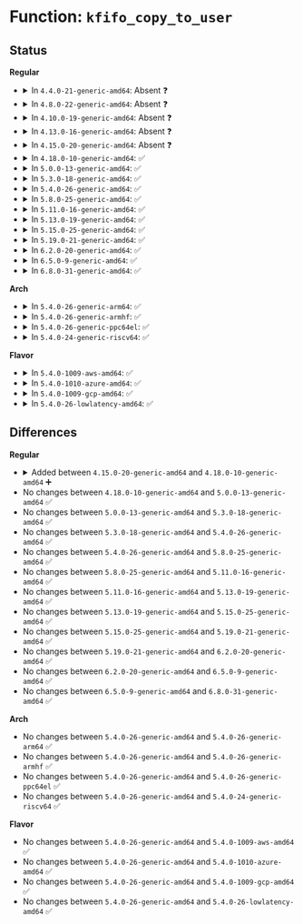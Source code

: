 # Function: <code>kfifo_copy_to_user</code>

## Status
<b>Regular</b>
<ul>
<li>
<details>
<summary>In <code>4.4.0-21-generic-amd64</code>: Absent ❓</summary>

```json
{
  "name": "kfifo_copy_to_user",
  "collision_type": "Unique Static",
  "inline_type": "Selective",
  "funcs": [
    {
      "addr": 18446744071583033616,
      "name": "kfifo_copy_to_user",
      "external": false,
      "loc": "lib/kfifo.c:249",
      "file": "lib/kfifo.c",
      "inline": "not declared, inlined",
      "caller_inline": [],
      "caller_func": [
        "lib/kfifo.c:__kfifo_to_user",
        "lib/kfifo.c:__kfifo_to_user_r"
      ]
    }
  ],
  "symbols": [
    {
      "addr": 18446744071583033616,
      "name": "kfifo_copy_to_user.isra.10",
      "section": ".text",
      "bind": "STB_LOCAL",
      "size": 177
    }
  ]
}
```
</details>
</li>
<li>
<details>
<summary>In <code>4.8.0-22-generic-amd64</code>: Absent ❓</summary>

```json
{
  "name": "kfifo_copy_to_user",
  "collision_type": "Unique Static",
  "inline_type": "Selective",
  "funcs": [
    {
      "addr": 18446744071583327088,
      "name": "kfifo_copy_to_user",
      "external": false,
      "loc": "lib/kfifo.c:249",
      "file": "lib/kfifo.c",
      "inline": "not declared, inlined",
      "caller_inline": [],
      "caller_func": [
        "lib/kfifo.c:__kfifo_to_user_r",
        "lib/kfifo.c:__kfifo_to_user"
      ]
    }
  ],
  "symbols": [
    {
      "addr": 18446744071583327088,
      "name": "kfifo_copy_to_user.isra.10",
      "section": ".text",
      "bind": "STB_LOCAL",
      "size": 255
    }
  ]
}
```
</details>
</li>
<li>
<details>
<summary>In <code>4.10.0-19-generic-amd64</code>: Absent ❓</summary>

```json
{
  "name": "kfifo_copy_to_user",
  "collision_type": "Unique Static",
  "inline_type": "Selective",
  "funcs": [
    {
      "addr": 18446744071583452000,
      "name": "kfifo_copy_to_user",
      "external": false,
      "loc": "lib/kfifo.c:249",
      "file": "lib/kfifo.c",
      "inline": "not declared, inlined",
      "caller_inline": [],
      "caller_func": [
        "lib/kfifo.c:__kfifo_to_user_r",
        "lib/kfifo.c:__kfifo_to_user"
      ]
    }
  ],
  "symbols": [
    {
      "addr": 18446744071583452000,
      "name": "kfifo_copy_to_user.isra.10",
      "section": ".text",
      "bind": "STB_LOCAL",
      "size": 255
    }
  ]
}
```
</details>
</li>
<li>
<details>
<summary>In <code>4.13.0-16-generic-amd64</code>: Absent ❓</summary>

```json
{
  "name": "kfifo_copy_to_user",
  "collision_type": "Unique Static",
  "inline_type": "Selective",
  "funcs": [
    {
      "addr": 18446744071583472544,
      "name": "kfifo_copy_to_user",
      "external": false,
      "loc": "lib/kfifo.c:249",
      "file": "lib/kfifo.c",
      "inline": "not declared, inlined",
      "caller_inline": [],
      "caller_func": [
        "lib/kfifo.c:__kfifo_to_user_r",
        "lib/kfifo.c:__kfifo_to_user"
      ]
    }
  ],
  "symbols": [
    {
      "addr": 18446744071583472544,
      "name": "kfifo_copy_to_user.isra.8",
      "section": ".text",
      "bind": "STB_LOCAL",
      "size": 254
    }
  ]
}
```
</details>
</li>
<li>
<details>
<summary>In <code>4.15.0-20-generic-amd64</code>: Absent ❓</summary>

```json
{
  "name": "kfifo_copy_to_user",
  "collision_type": "Unique Static",
  "inline_type": "Selective",
  "funcs": [
    {
      "addr": 18446744071583653488,
      "name": "kfifo_copy_to_user",
      "external": false,
      "loc": "lib/kfifo.c:249",
      "file": "lib/kfifo.c",
      "inline": "not declared, inlined",
      "caller_inline": [],
      "caller_func": [
        "lib/kfifo.c:__kfifo_to_user_r",
        "lib/kfifo.c:__kfifo_to_user"
      ]
    }
  ],
  "symbols": [
    {
      "addr": 18446744071583653488,
      "name": "kfifo_copy_to_user.isra.8",
      "section": ".text",
      "bind": "STB_LOCAL",
      "size": 254
    }
  ]
}
```
</details>
</li>
<li>
<details>
<summary>In <code>4.18.0-10-generic-amd64</code>: ✅</summary>

```c
long unsigned int kfifo_copy_to_user(struct __kfifo * fifo, void * to, unsigned int len, unsigned int off, unsigned int * copied)
```

```json
{
  "name": "kfifo_copy_to_user",
  "collision_type": "Unique Static",
  "inline_type": "No",
  "funcs": [
    {
      "addr": 18446744071583871280,
      "name": "kfifo_copy_to_user",
      "external": false,
      "loc": "lib/kfifo.c:249",
      "file": "lib/kfifo.c",
      "inline": "seen, unknown",
      "caller_inline": [],
      "caller_func": [
        "lib/kfifo.c:__kfifo_to_user_r",
        "lib/kfifo.c:__kfifo_to_user"
      ]
    }
  ],
  "symbols": [
    {
      "addr": 18446744071583871280,
      "name": "kfifo_copy_to_user",
      "section": ".text",
      "bind": "STB_LOCAL",
      "size": 252
    }
  ]
}
```
</details>
</li>
<li>
<details>
<summary>In <code>5.0.0-13-generic-amd64</code>: ✅</summary>

```c
long unsigned int kfifo_copy_to_user(struct __kfifo * fifo, void * to, unsigned int len, unsigned int off, unsigned int * copied)
```

```json
{
  "name": "kfifo_copy_to_user",
  "collision_type": "Unique Static",
  "inline_type": "No",
  "funcs": [
    {
      "addr": 18446744071583956032,
      "name": "kfifo_copy_to_user",
      "external": false,
      "loc": "lib/kfifo.c:249",
      "file": "lib/kfifo.c",
      "inline": "seen, unknown",
      "caller_inline": [],
      "caller_func": [
        "lib/kfifo.c:__kfifo_to_user_r",
        "lib/kfifo.c:__kfifo_to_user"
      ]
    }
  ],
  "symbols": [
    {
      "addr": 18446744071583956032,
      "name": "kfifo_copy_to_user",
      "section": ".text",
      "bind": "STB_LOCAL",
      "size": 252
    }
  ]
}
```
</details>
</li>
<li>
<details>
<summary>In <code>5.3.0-18-generic-amd64</code>: ✅</summary>

```c
long unsigned int kfifo_copy_to_user(struct __kfifo * fifo, void * to, unsigned int len, unsigned int off, unsigned int * copied)
```

```json
{
  "name": "kfifo_copy_to_user",
  "collision_type": "Unique Static",
  "inline_type": "No",
  "funcs": [
    {
      "addr": 18446744071584136576,
      "name": "kfifo_copy_to_user",
      "external": false,
      "loc": "lib/kfifo.c:236",
      "file": "lib/kfifo.c",
      "inline": "seen, unknown",
      "caller_inline": [],
      "caller_func": [
        "lib/kfifo.c:__kfifo_to_user_r",
        "lib/kfifo.c:__kfifo_to_user"
      ]
    }
  ],
  "symbols": [
    {
      "addr": 18446744071584136576,
      "name": "kfifo_copy_to_user",
      "section": ".text",
      "bind": "STB_LOCAL",
      "size": 252
    }
  ]
}
```
</details>
</li>
<li>
<details>
<summary>In <code>5.4.0-26-generic-amd64</code>: ✅</summary>

```c
long unsigned int kfifo_copy_to_user(struct __kfifo * fifo, void * to, unsigned int len, unsigned int off, unsigned int * copied)
```

```json
{
  "name": "kfifo_copy_to_user",
  "collision_type": "Unique Static",
  "inline_type": "No",
  "funcs": [
    {
      "addr": 18446744071584258992,
      "name": "kfifo_copy_to_user",
      "external": false,
      "loc": "lib/kfifo.c:236",
      "file": "lib/kfifo.c",
      "inline": "seen, unknown",
      "caller_inline": [],
      "caller_func": [
        "lib/kfifo.c:__kfifo_to_user_r",
        "lib/kfifo.c:__kfifo_to_user"
      ]
    }
  ],
  "symbols": [
    {
      "addr": 18446744071584258992,
      "name": "kfifo_copy_to_user",
      "section": ".text",
      "bind": "STB_LOCAL",
      "size": 288
    }
  ]
}
```
</details>
</li>
<li>
<details>
<summary>In <code>5.8.0-25-generic-amd64</code>: ✅</summary>

```c
long unsigned int kfifo_copy_to_user(struct __kfifo * fifo, void * to, unsigned int len, unsigned int off, unsigned int * copied)
```

```json
{
  "name": "kfifo_copy_to_user",
  "collision_type": "Unique Static",
  "inline_type": "No",
  "funcs": [
    {
      "addr": 18446744071584666176,
      "name": "kfifo_copy_to_user",
      "external": false,
      "loc": "lib/kfifo.c:236",
      "file": "lib/kfifo.c",
      "inline": "seen, unknown",
      "caller_inline": [],
      "caller_func": [
        "lib/kfifo.c:__kfifo_to_user_r",
        "lib/kfifo.c:__kfifo_to_user"
      ]
    }
  ],
  "symbols": [
    {
      "addr": 18446744071584666176,
      "name": "kfifo_copy_to_user",
      "section": ".text",
      "bind": "STB_LOCAL",
      "size": 296
    }
  ]
}
```
</details>
</li>
<li>
<details>
<summary>In <code>5.11.0-16-generic-amd64</code>: ✅</summary>

```c
long unsigned int kfifo_copy_to_user(struct __kfifo * fifo, void * to, unsigned int len, unsigned int off, unsigned int * copied)
```

```json
{
  "name": "kfifo_copy_to_user",
  "collision_type": "Unique Static",
  "inline_type": "No",
  "funcs": [
    {
      "addr": 18446744071584783440,
      "name": "kfifo_copy_to_user",
      "external": false,
      "loc": "lib/kfifo.c:236",
      "file": "lib/kfifo.c",
      "inline": "seen, unknown",
      "caller_inline": [],
      "caller_func": [
        "lib/kfifo.c:__kfifo_to_user_r",
        "lib/kfifo.c:__kfifo_to_user"
      ]
    }
  ],
  "symbols": [
    {
      "addr": 18446744071584783440,
      "name": "kfifo_copy_to_user",
      "section": ".text",
      "bind": "STB_LOCAL",
      "size": 296
    }
  ]
}
```
</details>
</li>
<li>
<details>
<summary>In <code>5.13.0-19-generic-amd64</code>: ✅</summary>

```c
long unsigned int kfifo_copy_to_user(struct __kfifo * fifo, void * to, unsigned int len, unsigned int off, unsigned int * copied)
```

```json
{
  "name": "kfifo_copy_to_user",
  "collision_type": "Unique Static",
  "inline_type": "No",
  "funcs": [
    {
      "addr": 18446744071584828064,
      "name": "kfifo_copy_to_user",
      "external": false,
      "loc": "lib/kfifo.c:236",
      "file": "lib/kfifo.c",
      "inline": "seen, unknown",
      "caller_inline": [],
      "caller_func": [
        "lib/kfifo.c:__kfifo_to_user_r",
        "lib/kfifo.c:__kfifo_to_user"
      ]
    }
  ],
  "symbols": [
    {
      "addr": 18446744071584828064,
      "name": "kfifo_copy_to_user",
      "section": ".text",
      "bind": "STB_LOCAL",
      "size": 290
    }
  ]
}
```
</details>
</li>
<li>
<details>
<summary>In <code>5.15.0-25-generic-amd64</code>: ✅</summary>

```c
long unsigned int kfifo_copy_to_user(struct __kfifo * fifo, void * to, unsigned int len, unsigned int off, unsigned int * copied)
```

```json
{
  "name": "kfifo_copy_to_user",
  "collision_type": "Unique Static",
  "inline_type": "No",
  "funcs": [
    {
      "addr": 18446744071585245520,
      "name": "kfifo_copy_to_user",
      "external": false,
      "loc": "lib/kfifo.c:236",
      "file": "lib/kfifo.c",
      "inline": "seen, unknown",
      "caller_inline": [],
      "caller_func": [
        "lib/kfifo.c:__kfifo_to_user_r",
        "lib/kfifo.c:__kfifo_to_user"
      ]
    }
  ],
  "symbols": [
    {
      "addr": 18446744071585245520,
      "name": "kfifo_copy_to_user",
      "section": ".text",
      "bind": "STB_LOCAL",
      "size": 290
    }
  ]
}
```
</details>
</li>
<li>
<details>
<summary>In <code>5.19.0-21-generic-amd64</code>: ✅</summary>

```c
long unsigned int kfifo_copy_to_user(struct __kfifo * fifo, void * to, unsigned int len, unsigned int off, unsigned int * copied)
```

```json
{
  "name": "kfifo_copy_to_user",
  "collision_type": "Unique Static",
  "inline_type": "No",
  "funcs": [
    {
      "addr": 18446744071586086176,
      "name": "kfifo_copy_to_user",
      "external": false,
      "loc": "lib/kfifo.c:236",
      "file": "lib/kfifo.c",
      "inline": "seen, unknown",
      "caller_inline": [],
      "caller_func": [
        "lib/kfifo.c:__kfifo_to_user_r",
        "lib/kfifo.c:__kfifo_to_user"
      ]
    }
  ],
  "symbols": [
    {
      "addr": 18446744071586086176,
      "name": "kfifo_copy_to_user",
      "section": ".text",
      "bind": "STB_LOCAL",
      "size": 296
    }
  ]
}
```
</details>
</li>
<li>
<details>
<summary>In <code>6.2.0-20-generic-amd64</code>: ✅</summary>

```c
long unsigned int kfifo_copy_to_user(struct __kfifo * fifo, void * to, unsigned int len, unsigned int off, unsigned int * copied)
```

```json
{
  "name": "kfifo_copy_to_user",
  "collision_type": "Unique Static",
  "inline_type": "No",
  "funcs": [
    {
      "addr": 18446744071587068928,
      "name": "kfifo_copy_to_user",
      "external": false,
      "loc": "lib/kfifo.c:236",
      "file": "lib/kfifo.c",
      "inline": "seen, unknown",
      "caller_inline": [],
      "caller_func": [
        "lib/kfifo.c:__kfifo_to_user_r",
        "lib/kfifo.c:__kfifo_to_user"
      ]
    }
  ],
  "symbols": [
    {
      "addr": 18446744071587068928,
      "name": "kfifo_copy_to_user",
      "section": ".text",
      "bind": "STB_LOCAL",
      "size": 296
    }
  ]
}
```
</details>
</li>
<li>
<details>
<summary>In <code>6.5.0-9-generic-amd64</code>: ✅</summary>

```c
long unsigned int kfifo_copy_to_user(struct __kfifo * fifo, void * to, unsigned int len, unsigned int off, unsigned int * copied)
```

```json
{
  "name": "kfifo_copy_to_user",
  "collision_type": "Unique Static",
  "inline_type": "No",
  "funcs": [
    {
      "addr": 18446744071587327504,
      "name": "kfifo_copy_to_user",
      "external": false,
      "loc": "lib/kfifo.c:236",
      "file": "lib/kfifo.c",
      "inline": "seen, unknown",
      "caller_inline": [],
      "caller_func": [
        "lib/kfifo.c:__kfifo_to_user_r",
        "lib/kfifo.c:__kfifo_to_user"
      ]
    }
  ],
  "symbols": [
    {
      "addr": 18446744071587327504,
      "name": "kfifo_copy_to_user",
      "section": ".text",
      "bind": "STB_LOCAL",
      "size": 296
    }
  ]
}
```
</details>
</li>
<li>
<details>
<summary>In <code>6.8.0-31-generic-amd64</code>: ✅</summary>

```c
long unsigned int kfifo_copy_to_user(struct __kfifo * fifo, void * to, unsigned int len, unsigned int off, unsigned int * copied)
```

```json
{
  "name": "kfifo_copy_to_user",
  "collision_type": "Unique Static",
  "inline_type": "No",
  "funcs": [
    {
      "addr": 18446744071587610864,
      "name": "kfifo_copy_to_user",
      "external": false,
      "loc": "lib/kfifo.c:236",
      "file": "lib/kfifo.c",
      "inline": "seen, unknown",
      "caller_inline": [],
      "caller_func": [
        "lib/kfifo.c:__kfifo_to_user_r",
        "lib/kfifo.c:__kfifo_to_user"
      ]
    }
  ],
  "symbols": [
    {
      "addr": 18446744071587610864,
      "name": "kfifo_copy_to_user",
      "section": ".text",
      "bind": "STB_LOCAL",
      "size": 296
    }
  ]
}
```
</details>
</li>
</ul>
<b>Arch</b>
<ul>
<li>
<details>
<summary>In <code>5.4.0-26-generic-arm64</code>: ✅</summary>

```c
long unsigned int kfifo_copy_to_user(struct __kfifo * fifo, void * to, unsigned int len, unsigned int off, unsigned int * copied)
```

```json
{
  "name": "kfifo_copy_to_user",
  "collision_type": "Unique Static",
  "inline_type": "No",
  "funcs": [
    {
      "addr": 18446603336496138368,
      "name": "kfifo_copy_to_user",
      "external": false,
      "loc": "lib/kfifo.c:236",
      "file": "lib/kfifo.c",
      "inline": "seen, unknown",
      "caller_inline": [],
      "caller_func": [
        "lib/kfifo.c:__kfifo_to_user_r",
        "lib/kfifo.c:__kfifo_to_user"
      ]
    }
  ],
  "symbols": [
    {
      "addr": 18446603336496138368,
      "name": "kfifo_copy_to_user",
      "section": ".text",
      "bind": "STB_LOCAL",
      "size": 928
    }
  ]
}
```
</details>
</li>
<li>
<details>
<summary>In <code>5.4.0-26-generic-armhf</code>: ✅</summary>

```c
long unsigned int kfifo_copy_to_user(struct __kfifo * fifo, void * to, unsigned int len, unsigned int off, unsigned int * copied)
```

```json
{
  "name": "kfifo_copy_to_user",
  "collision_type": "Unique Static",
  "inline_type": "No",
  "funcs": [
    {
      "addr": 3229460336,
      "name": "kfifo_copy_to_user",
      "external": false,
      "loc": "lib/kfifo.c:236",
      "file": "lib/kfifo.c",
      "inline": "seen, unknown",
      "caller_inline": [],
      "caller_func": [
        "lib/kfifo.c:__kfifo_to_user_r",
        "lib/kfifo.c:__kfifo_to_user"
      ]
    }
  ],
  "symbols": [
    {
      "addr": 3229460336,
      "name": "kfifo_copy_to_user",
      "section": ".text",
      "bind": "STB_LOCAL",
      "size": 516
    }
  ]
}
```
</details>
</li>
<li>
<details>
<summary>In <code>5.4.0-26-generic-ppc64el</code>: ✅</summary>

```c
long unsigned int kfifo_copy_to_user(struct __kfifo * fifo, void * to, unsigned int len, unsigned int off, unsigned int * copied)
```

```json
{
  "name": "kfifo_copy_to_user",
  "collision_type": "Unique Static",
  "inline_type": "No",
  "funcs": [
    {
      "addr": 13835058055290396816,
      "name": "kfifo_copy_to_user",
      "external": false,
      "loc": "lib/kfifo.c:236",
      "file": "lib/kfifo.c",
      "inline": "seen, unknown",
      "caller_inline": [],
      "caller_func": [
        "lib/kfifo.c:__kfifo_to_user_r",
        "lib/kfifo.c:__kfifo_to_user"
      ]
    }
  ],
  "symbols": [
    {
      "addr": 13835058055290396816,
      "name": "kfifo_copy_to_user",
      "section": ".text",
      "bind": "STB_LOCAL",
      "size": 500
    }
  ]
}
```
</details>
</li>
<li>
<details>
<summary>In <code>5.4.0-24-generic-riscv64</code>: ✅</summary>

```c
long unsigned int kfifo_copy_to_user(struct __kfifo * fifo, void * to, unsigned int len, unsigned int off, unsigned int * copied)
```

```json
{
  "name": "kfifo_copy_to_user",
  "collision_type": "Unique Static",
  "inline_type": "No",
  "funcs": [
    {
      "addr": 18446743936275195510,
      "name": "kfifo_copy_to_user",
      "external": false,
      "loc": "lib/kfifo.c:236",
      "file": "lib/kfifo.c",
      "inline": "seen, unknown",
      "caller_inline": [],
      "caller_func": [
        "lib/kfifo.c:__kfifo_to_user_r",
        "lib/kfifo.c:__kfifo_to_user"
      ]
    }
  ],
  "symbols": [
    {
      "addr": 18446743936275195510,
      "name": "kfifo_copy_to_user",
      "section": ".text",
      "bind": "STB_LOCAL",
      "size": 302
    }
  ]
}
```
</details>
</li>
</ul>
<b>Flavor</b>
<ul>
<li>
<details>
<summary>In <code>5.4.0-1009-aws-amd64</code>: ✅</summary>

```c
long unsigned int kfifo_copy_to_user(struct __kfifo * fifo, void * to, unsigned int len, unsigned int off, unsigned int * copied)
```

```json
{
  "name": "kfifo_copy_to_user",
  "collision_type": "Unique Static",
  "inline_type": "No",
  "funcs": [
    {
      "addr": 18446744071584227728,
      "name": "kfifo_copy_to_user",
      "external": false,
      "loc": "lib/kfifo.c:236",
      "file": "lib/kfifo.c",
      "inline": "seen, unknown",
      "caller_inline": [],
      "caller_func": [
        "lib/kfifo.c:__kfifo_to_user_r",
        "lib/kfifo.c:__kfifo_to_user"
      ]
    }
  ],
  "symbols": [
    {
      "addr": 18446744071584227728,
      "name": "kfifo_copy_to_user",
      "section": ".text",
      "bind": "STB_LOCAL",
      "size": 288
    }
  ]
}
```
</details>
</li>
<li>
<details>
<summary>In <code>5.4.0-1010-azure-amd64</code>: ✅</summary>

```c
long unsigned int kfifo_copy_to_user(struct __kfifo * fifo, void * to, unsigned int len, unsigned int off, unsigned int * copied)
```

```json
{
  "name": "kfifo_copy_to_user",
  "collision_type": "Unique Static",
  "inline_type": "No",
  "funcs": [
    {
      "addr": 18446744071584162944,
      "name": "kfifo_copy_to_user",
      "external": false,
      "loc": "lib/kfifo.c:236",
      "file": "lib/kfifo.c",
      "inline": "seen, unknown",
      "caller_inline": [],
      "caller_func": [
        "lib/kfifo.c:__kfifo_to_user_r",
        "lib/kfifo.c:__kfifo_to_user"
      ]
    }
  ],
  "symbols": [
    {
      "addr": 18446744071584162944,
      "name": "kfifo_copy_to_user",
      "section": ".text",
      "bind": "STB_LOCAL",
      "size": 288
    }
  ]
}
```
</details>
</li>
<li>
<details>
<summary>In <code>5.4.0-1009-gcp-amd64</code>: ✅</summary>

```c
long unsigned int kfifo_copy_to_user(struct __kfifo * fifo, void * to, unsigned int len, unsigned int off, unsigned int * copied)
```

```json
{
  "name": "kfifo_copy_to_user",
  "collision_type": "Unique Static",
  "inline_type": "No",
  "funcs": [
    {
      "addr": 18446744071584211488,
      "name": "kfifo_copy_to_user",
      "external": false,
      "loc": "lib/kfifo.c:236",
      "file": "lib/kfifo.c",
      "inline": "seen, unknown",
      "caller_inline": [],
      "caller_func": [
        "lib/kfifo.c:__kfifo_to_user_r",
        "lib/kfifo.c:__kfifo_to_user"
      ]
    }
  ],
  "symbols": [
    {
      "addr": 18446744071584211488,
      "name": "kfifo_copy_to_user",
      "section": ".text",
      "bind": "STB_LOCAL",
      "size": 288
    }
  ]
}
```
</details>
</li>
<li>
<details>
<summary>In <code>5.4.0-26-lowlatency-amd64</code>: ✅</summary>

```c
long unsigned int kfifo_copy_to_user(struct __kfifo * fifo, void * to, unsigned int len, unsigned int off, unsigned int * copied)
```

```json
{
  "name": "kfifo_copy_to_user",
  "collision_type": "Unique Static",
  "inline_type": "No",
  "funcs": [
    {
      "addr": 18446744071584316048,
      "name": "kfifo_copy_to_user",
      "external": false,
      "loc": "lib/kfifo.c:236",
      "file": "lib/kfifo.c",
      "inline": "seen, unknown",
      "caller_inline": [],
      "caller_func": [
        "lib/kfifo.c:__kfifo_to_user_r",
        "lib/kfifo.c:__kfifo_to_user"
      ]
    }
  ],
  "symbols": [
    {
      "addr": 18446744071584316048,
      "name": "kfifo_copy_to_user",
      "section": ".text",
      "bind": "STB_LOCAL",
      "size": 288
    }
  ]
}
```
</details>
</li>
</ul>

## Differences
<b>Regular</b>
<ul>
<li>
<details>
<summary>Added between <code>4.15.0-20-generic-amd64</code> and <code>4.18.0-10-generic-amd64</code> ➕</summary>

```c
long unsigned int kfifo_copy_to_user(struct __kfifo * fifo, void * to, unsigned int len, unsigned int off, unsigned int * copied)
```
</details>
</li>
<li>
No changes between <code>4.18.0-10-generic-amd64</code> and <code>5.0.0-13-generic-amd64</code> ✅
</li>
<li>
No changes between <code>5.0.0-13-generic-amd64</code> and <code>5.3.0-18-generic-amd64</code> ✅
</li>
<li>
No changes between <code>5.3.0-18-generic-amd64</code> and <code>5.4.0-26-generic-amd64</code> ✅
</li>
<li>
No changes between <code>5.4.0-26-generic-amd64</code> and <code>5.8.0-25-generic-amd64</code> ✅
</li>
<li>
No changes between <code>5.8.0-25-generic-amd64</code> and <code>5.11.0-16-generic-amd64</code> ✅
</li>
<li>
No changes between <code>5.11.0-16-generic-amd64</code> and <code>5.13.0-19-generic-amd64</code> ✅
</li>
<li>
No changes between <code>5.13.0-19-generic-amd64</code> and <code>5.15.0-25-generic-amd64</code> ✅
</li>
<li>
No changes between <code>5.15.0-25-generic-amd64</code> and <code>5.19.0-21-generic-amd64</code> ✅
</li>
<li>
No changes between <code>5.19.0-21-generic-amd64</code> and <code>6.2.0-20-generic-amd64</code> ✅
</li>
<li>
No changes between <code>6.2.0-20-generic-amd64</code> and <code>6.5.0-9-generic-amd64</code> ✅
</li>
<li>
No changes between <code>6.5.0-9-generic-amd64</code> and <code>6.8.0-31-generic-amd64</code> ✅
</li>
</ul>
<b>Arch</b>
<ul>
<li>
No changes between <code>5.4.0-26-generic-amd64</code> and <code>5.4.0-26-generic-arm64</code> ✅
</li>
<li>
No changes between <code>5.4.0-26-generic-amd64</code> and <code>5.4.0-26-generic-armhf</code> ✅
</li>
<li>
No changes between <code>5.4.0-26-generic-amd64</code> and <code>5.4.0-26-generic-ppc64el</code> ✅
</li>
<li>
No changes between <code>5.4.0-26-generic-amd64</code> and <code>5.4.0-24-generic-riscv64</code> ✅
</li>
</ul>
<b>Flavor</b>
<ul>
<li>
No changes between <code>5.4.0-26-generic-amd64</code> and <code>5.4.0-1009-aws-amd64</code> ✅
</li>
<li>
No changes between <code>5.4.0-26-generic-amd64</code> and <code>5.4.0-1010-azure-amd64</code> ✅
</li>
<li>
No changes between <code>5.4.0-26-generic-amd64</code> and <code>5.4.0-1009-gcp-amd64</code> ✅
</li>
<li>
No changes between <code>5.4.0-26-generic-amd64</code> and <code>5.4.0-26-lowlatency-amd64</code> ✅
</li>
</ul>
